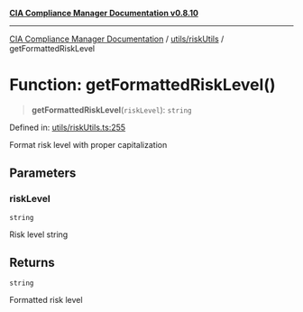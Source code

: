 [**CIA Compliance Manager Documentation v0.8.10**](../../../README.md)

***

[CIA Compliance Manager Documentation](../../../modules.md) / [utils/riskUtils](../README.md) / getFormattedRiskLevel

# Function: getFormattedRiskLevel()

> **getFormattedRiskLevel**(`riskLevel`): `string`

Defined in: [utils/riskUtils.ts:255](https://github.com/Hack23/cia-compliance-manager/blob/680c1f0618a64f5e2a4571e2b2ee23d6baf8dc9d/src/utils/riskUtils.ts#L255)

Format risk level with proper capitalization

## Parameters

### riskLevel

`string`

Risk level string

## Returns

`string`

Formatted risk level
